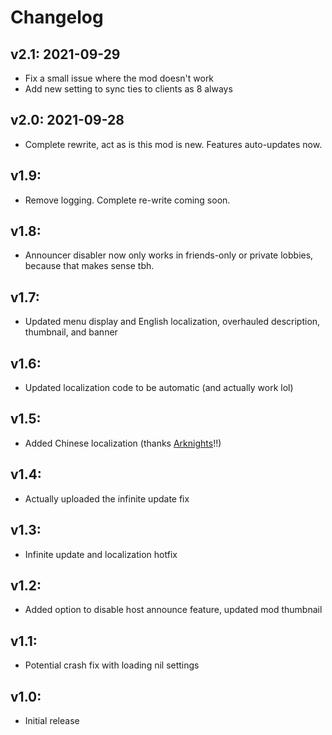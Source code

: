 # Changelog

## v2.1: 2021-09-29
* Fix a small issue where the mod doesn't work
* Add new setting to sync ties to clients as 8 always

## v2.0: 2021-09-28
* Complete rewrite, act as is this mod is new. Features auto-updates now.

## v1.9:
* Remove logging. Complete re-write coming soon.

## v1.8:
* Announcer disabler now only works in friends-only or private lobbies, because that makes sense tbh.

## v1.7:
* Updated menu display and English localization, overhauled description, thumbnail, and banner

## v1.6:
* Updated localization code to be automatic (and actually work lol)

## v1.5:
* Added Chinese localization (thanks [Arknights](https://modworkshop.net/user/44255)!!)

## v1.4:
* Actually uploaded the infinite update fix

## v1.3:
* Infinite update and localization hotfix

## v1.2:
* Added option to disable host announce feature, updated mod thumbnail

## v1.1:
* Potential crash fix with loading nil settings

## v1.0:
* Initial release
